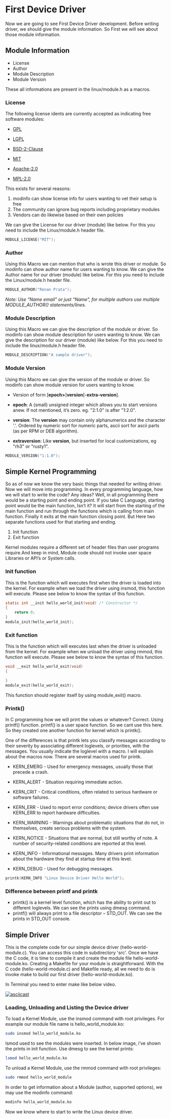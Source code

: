 # First Device Driver #

Now we are going to see First Device Driver development. Before writing driver, we should give the module information. So First we will see about those module information.

## Module Information ##

* License
* Author
* Module Description
* Module Version

These all informations are present in the linux/module.h as a macros.

### License ###

The following license idents are currently accepted as indicating free software modules:

* [GPL](https://opensource.org/licenses/gpl-license)

* [LGPL](https://opensource.org/licenses/lgpl-license)

* [BSD-2-Clause](https://opensource.org/licenses/BSD-3-Clause)

* [MIT](https://opensource.org/licenses/MIT)

* [Apache-2.0](https://opensource.org/licenses/Apache-2.0)

* [MPL-2.0](https://opensource.org/licenses/MPL-2.0)

This exists for several reasons:

1. modinfo can show license info for users wanting to vet their setup is free
2. The community can ignore bug reports including proprietary modules
3. Vendors can do likewise based on their own policies

We can give the License for our driver (module) like below. For this you need to include the Linux/module.h header file.

```C
MODULE_LICENSE("MIT");
```

### Author ###
Using this Macro we can mention that who is wrote this driver or module. So modinfo can show author name for users wanting to know. We can give the Author name for our driver (module) like below. For this you need to include the Linux/module.h header file.

```C
MODULE_AUTHOR("Renan Prata");
```

*Note: Use “Name *email*” or just “Name”, for multiple authors use multiple MODULE_AUTHOR() statements/lines.*

### Module Description ###
Using this Macro we can give the description of the module or driver. So modinfo can show module description for users wanting to know. We can give the description for our driver (module) like below. For this you need to include the linux/module.h header file.

```C
MODULE_DESCRIPTION("A sample driver");
```

### Module Version ###
Using this Macro we can give the version of the module or driver. So modinfo can show module version for users wanting to know.

* Version of form [**epoch>**]**version**[-**extra-version**].

* **epoch**: A (small) unsigned integer which allows you to start versions anew. If not mentioned, it’s zero. eg. "2:1.0" is after "1:2.0".

* **version**: The **version** may contain only alphanumerics and the character '.'. Ordered by numeric sort for numeric parts, ascii sort for ascii parts (as per RPM or DEB algorithm).

* **extraversion**: Like **version**, but inserted for local customizations, eg "rh3" or "rusty1".

```C
MODULE_VERSION("1:1.0");
```

## Simple Kernel Programming ##
So as of now we know the very basic things that needed for writing driver. Now we will move into programming. In every programming language, how we will start to write the code? Any ideas? Well, in all programming there would be a starting point and ending point. If you take C Language, starting point would be the main function, Isn’t it? It will start from the starting of the main function and run through the functions which is calling from main function. Finally it exits at the main function closing point. But Here two separate functions used for that starting and ending.

1. Init function
2. Exit function

Kernel modules require a different set of header files than user programs require.And keep in mind, Module code should not invoke user space Libraries or API’s or System calls.

### Init function ###
This is the function which will executes first when the driver is loaded into the kernel. For example when we load the driver using insmod, this function will execute. Please see below to know the syntax of this function.

```C
static int __init hello_world_init(void) /* Constructor */
{
    return 0;
}
module_init(hello_world_init);
```

### Exit function ###
This is the function which will executes last when the driver is unloaded from the kernel. For example when we unload the driver using rmmod, this function will execute. Please see below to know the syntax of this function.

```C
void __exit hello_world_exit(void)
{

}
module_exit(hello_world_exit);
```

This function should register itself by using module_exit() macro.

### Printk() ###
In C programming how we will print the values or whatever? Correct. Using printf() function. printf() is a user space function. So we cant use this here. So they created one another function for kernel which is printk().

One of the differences is that printk lets you classify messages according to their severity by associating different loglevels, or priorities, with the messages. You usually indicate the loglevel with a macro. I will explain about the macros now. There are several macros used for printk.

* KERN_EMERG - Used for emergency messages, usually those that precede a crash.

* KERN_ALERT - Situation requiring immediate action.

* KERN_CRIT - Critical conditions, often related to serious hardware or software failures.

* KERN_ERR - Used to report error conditions; device drivers often use KERN_ERR to report hardware difficulties.

* KERN_WARNING - Warnings about problematic situations that do not, in themselves, create serious problems with the system.

* KERN_NOTICE - Situations that are normal, but still worthy of note. A number of security-related conditions are reported at this level.

* KERN_INFO - Informational messages. Many drivers print information about the hardware they find at startup time at this level.

* KERN_DEBUG - Used for debugging messages.

```C
printk(KERN_INFO "Linux Device Driver Hello World");
```

### Difference between printf and printk ###
* printk() is a kernel level function, which has the ability to print out to different loglevels. We can see the prints using dmesg command.
* printf() will always print to a file descriptor – STD_OUT. We can see the prints in STD_OUT console.

## Simple Driver ##

This is the complete code for our simple device driver (hello-world-module.c). You can access this code in subdirectory 'src'. Once we have the C code, it is time to compile it and create the module file hello-world-module.ko. Creating a Makefile for your module is straightforward. With the C code (hello-world-module.c) and Makefile ready, all we need to do is invoke make to build our first driver (hello-world-module.ko).

In Terminal you need to enter make like below video.

[![asciicast](https://asciinema.org/a/T4FG5THwcMFRy7SGIeafbPACi.png)](https://asciinema.org/a/T4FG5THwcMFRy7SGIeafbPACi)

### Loading, Unloading and Listing the Device driver ###
To load a Kernel Module, use the insmod command with root privileges. For example our module file name is hello_world_module.ko:

```sh
sudo insmod hello_world_module.ko
```

lsmod used to see the modules were inserted. In below image, i’ve shown the prints in init function. Use dmesg to see the kernel prints:
```sh 
lsmod hello_world_module.ko
```

To unload a Kernel Module, use the rmmod command with root privileges:
```sh
sudo rmmod hello_world_module
```

In order to get information about a Module (author, supported options), we may use the modinfo command:
```sh
modinfo hello_world_module.ko
```

Now we know where to start to write the Linux device driver.



